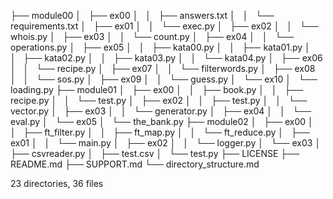 ├── module00
│   ├── ex00
│   │   ├── answers.txt
│   │   └── requirements.txt
│   ├── ex01
│   │   └── exec.py
│   ├── ex02
│   │   └── whois.py
│   ├── ex03
│   │   └── count.py
│   ├── ex04
│   │   └── operations.py
│   ├── ex05
│   │   ├── kata00.py
│   │   ├── kata01.py
│   │   ├── kata02.py
│   │   ├── kata03.py
│   │   └── kata04.py
│   ├── ex06
│   │   └── recipe.py
│   ├── ex07
│   │   └── filterwords.py
│   ├── ex08
│   │   └── sos.py
│   ├── ex09
│   │   └── guess.py
│   └── ex10
│       └── loading.py
├── module01
│   ├── ex00
│   │   ├── book.py
│   │   ├── recipe.py
│   │   └── test.py
│   ├── ex02
│   │   ├── test.py
│   │   └── vector.py
│   ├── ex03
│   │   └── generator.py
│   ├── ex04
│   │   └── eval.py
│   └── ex05
│       └── the_bank.py
├── module02
│   ├── ex00
│   │   ├── ft_filter.py
│   │   ├── ft_map.py
│   │   └── ft_reduce.py
│   ├── ex01
│   │   └── main.py
│   ├── ex02
│   │   └── logger.py
│   └── ex03
│       ├── csvreader.py
│       ├── test.csv
│       └── test.py
├── LICENSE
├── README.md
├── SUPPORT.md
└── directory_structure.md

23 directories, 36 files
